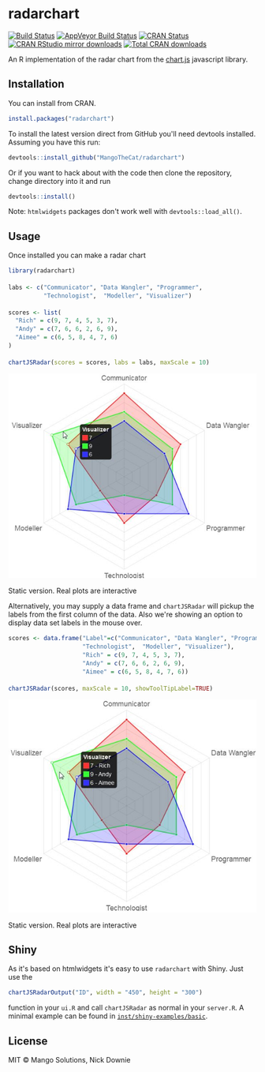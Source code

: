# radarchart

[![Build Status](https://travis-ci.org/MangoTheCat/radarchart.svg?branch=master)](https://travis-ci.org/MangoTheCat/radarchart) [![AppVeyor Build Status](https://ci.appveyor.com/api/projects/status/github/MangoTheCat/radarchart?branch=master&svg=true)](https://ci.appveyor.com/project/MangoTheCat/radarchart) [![CRAN Status](http://www.r-pkg.org/badges/version/radarchart)](http://www.r-pkg.org/pkg/radarchart)
[![CRAN RStudio mirror downloads](http://cranlogs.r-pkg.org/badges/radarchart)](http://www.r-pkg.org/pkg/radarchart)
[![Total CRAN downloads](http://cranlogs.r-pkg.org/badges/grand-total/radarchart)](http://www.r-pkg.org/pkg/radarchart)



An R implementation of the radar chart from the [chart.js](http://www.chartjs.org/) javascript library.

## Installation

You can install from CRAN.
```r
install.packages("radarchart")
```

To install the latest version direct from GitHub you'll need devtools installed. Assuming you have this run:
```r
devtools::install_github("MangoTheCat/radarchart")
```

Or if you want to hack about with the code then clone the repository, change directory into it and run
```r
devtools::install()
```

Note: `htmlwidgets` packages don't work well with `devtools::load_all()`.

## Usage

Once installed you can make a radar chart

```r
library(radarchart)

labs <- c("Communicator", "Data Wangler", "Programmer",
          "Technologist",  "Modeller", "Visualizer")

scores <- list(
  "Rich" = c(9, 7, 4, 5, 3, 7),
  "Andy" = c(7, 6, 6, 2, 6, 9),
  "Aimee" = c(6, 5, 8, 4, 7, 6)
)

chartJSRadar(scores = scores, labs = labs, maxScale = 10)
```
<img src="inst/figs/readmePlot01.jpg" alt="Static image of example output"  />
<p class="caption">Static version. Real plots are interactive</p>

Alternatively, you may supply a data frame and `chartJSRadar` will pickup the labels from the first column of the data. Also we're showing an option to display data set labels in the mouse over.

```r
scores <- data.frame("Label"=c("Communicator", "Data Wangler", "Programmer",
                     "Technologist",  "Modeller", "Visualizer"),
                     "Rich" = c(9, 7, 4, 5, 3, 7),
                     "Andy" = c(7, 6, 6, 2, 6, 9),
                     "Aimee" = c(6, 5, 8, 4, 7, 6))

chartJSRadar(scores, maxScale = 10, showToolTipLabel=TRUE)
```
<img src="inst/figs/readmePlot02.jpg" alt="Static image of example output"  />
<p class="caption">Static version. Real plots are interactive</p>

## Shiny

As it's based on htmlwidgets it's easy to use `radarchart` with Shiny. Just use the 

```r
chartJSRadarOutput("ID", width = "450", height = "300")
```
function in your `ui.R` and call `chartJSRadar` as normal in your `server.R`. A minimal example can be found in [`inst/shiny-examples/basic`](https://github.com/MangoTheCat/radarchart/tree/master/inst/shiny-examples/basic).


## License

MIT © Mango Solutions, Nick Downie
